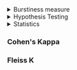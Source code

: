 <script type="text/javascript" async
  src="https://cdn.mathjax.org/mathjax/latest/MathJax.js?config=TeX-MML-AM_CHTML">
</script>

<details>
  <summary>Burstiness measure</summary>

  ### Inter-spike intervals (ISIs): <br />
  Inter-spike interval (ISI) analysis, which is a common technique in neuroscience, can also be used in computational social science to study the dynamics and patterns of social media activity. Specifically, ISI analysis can be used to analyze the temporal patterns of individual users' behavior on social media platforms. ISI analysis can also be used to investigate the regularity of behavior, such as identifying users who have highly regular posting patterns or who exhibit irregular activity. 
  
  
  Interpreting ISI:
  
  Mean and standard deviation: The mean and standard deviation of the ISIs can provide information about the regularity of the event timing. If the mean ISI is small and the standard deviation is also small, it suggests that the events are occurring at a regular interval. On the other hand, if the mean ISI is large and the standard deviation is also large, it suggests that the events are occurring at an irregular interval.

Coefficient of variation (CV): The CV is a measure of the relative variability of the ISIs. A low CV indicates that the ISIs are relatively consistent, while a high CV suggests that the ISIs are more variable. The CV is a useful measure when comparing different time series, as it allows you to assess the relative regularity of the event timing.

Fano factor: The Fano factor is a measure of the variability in the number of events that occur within a given time interval. If the Fano factor is close to 1, it suggests that the events are occurring at a relatively constant rate. If the Fano factor is greater than 1, it suggests that the event rate is more variable than would be expected by chance, while a Fano factor less than 1 suggests that the event rate is less variable than expected by chance.
  
  ##### 
  
</details>

<details>
  <summary>Hypothesis Testing</summary>

  [Link](Think Stats)
  
  ##### Classical Hypothesis Testing
  - The first step is to quantify the size of the apparent effect by choosing a test statistis. For example: test statistics could be difference in mean between two group, Chi square test statistics
  - Define null hypothesis, which is a model of the system based on the assumption that the apparent effect is not real.
  - Third step is to compute a p-value which is the probability of seeing the apparent effect if the null hypothesis is true. (the probability of seeing a difference as big or bigger under the null hypothesis)
  - Interpret the result, if the p-value is low the effect is said to be statistically significant.
  
  ##### Error 
  An effect is considered statistically significant if the p-value is below some threshold, commonly 5%. This procedure raises two questions. 
  - If the effect is actually due to chance what is the probability that we will wrongly consider it significant? The probability is the **false positive rate**.
  - If the effect is real, what is the chance that the hypothesis test will fail? This probability is the **false negative rate**.
  
  If the threshold is 5%, the false positive rate is 5%.
  
  ##### Power
  The false negative rate is harder to compute because it depends on the actual effect size and normally we don't know that. One option is to compute a rate conditioned on a hypothetical effect size.
  The correct positive rate is called the power of the test, or
sometimes 'sensitivity'. It reflects the ability of the test to
detect an effect of a given size.
As a rule of thumb, a power of 80% is considered acceptable so
a test with 30% power is called underpowered.
In general a negative hypothesis test does not imply that there is
no difference between the groups; instead it suggests that if 
there is a difference, it is too small to detect with this sample
size.

Replication:
If we explore larger dataset, find a surprising effect,
and then test whether it is significant, we have good chances,
of generating a false positive.

Usually, the dataset used for exploration and testing are
different.
  
</details>

<details>
  <summary>Statistics</summary>
  [Link]()
  
  There are two school of thoughts in statistics:
  - **Frequentist**: The frequentist viewpoint holds that the parameters of probabilistic models are fixed, but we just don't know them. 
  - **Bayesian**: The Bayesian viewpoint holds that model parameters are  not only unkown, but also random. In this case, we'll encode our prior belief about them using a probability distribution.
  
  ### T-test: Inferetial statistics
  - Assumption: Normal distribution
    - Similar vairance
    - Datapoints: same number in two groups (20-30)
  
  - Compare two groups
  - Issue with considering mean: variation in distribution can produce statistically significant result
  - ratio of signal/noise = (difference group mean)/(variablity of groups itself) = $\frac{|\overline{x}_1 - \overline{x}_2|}{\sqrt{\frac{S^1_1}{n_1} + \frac{S^2_2}{n_2}}}$ where $\frac{S}{n}$ is variance
  - Higher values of the t-score indicate that a large difference exists between the two sample sets. The smaller the t-value, the more similarity exists between the two sample sets.
  
  Problem with T-test:
  When to use:
  
  ### Paired T-test or correlated t-test (dependent samples t-test, the paired difference t-test, the matched pairs t-test and the repeated-samples t-test)
  This T-test is performed when the samples consist of similar units or when there are repeated measures. For example: before and after measurements for a group of people. 
  Assumption: 
  - The distribution of differencess between the paired measurements should b normally distributed.
  - Subjects in the study should be independent.
  - Each of the paired measurements must be obtained from same subject.
  
 Formula:
  $\overline{x_d} =$ average of differences <br />
  Standard Error = $\frac{s_d}{\sqrt{n}}$ <br />
  Degree of freedom (df) = n -1
  
  $t = \frac{\text{Average difference}}{\text{Standard Error}}$ <br />
  
  The conclusion: If value lower than the t-table statistics, it means it might have occured by chance. If the difference is greater that means it is not by chance. <br />
  
  [What if it is not normally distributed?](https://www.jmp.com/en_us/statistics-knowledge-portal/t-test/paired-t-test.html) <br />
  "What if you know the underlying measurements are not normally distributed? Or what if your sample size is large and the test for normality is rejected? In this situation, you can use nonparametric analyses. These types of analyses do not depend on an assumption that the data values are from a specific distribution. For the paired t­-test, a nonparametric test is the Wilcoxon signed-rank test. "
  
  <details>
  <summary>Chi-squared test</summary>
  [Link]() <br />
   Chi-square test is used to check if observed frequencies in one or more categories match expected frequencies. If we have single measurement variable, we use a chi-square goodness of fit test. If we have two measurement variables, we use a chi-square test of independence.
    The basic idea behind the test is to compare the observed values in your data to the expected values that we would see if the null hypothesis is true.
    
  </details>
  
  <details>
  <summary>Non-parameteric methods</summary>
  [Link]() <br />
   ### Wilcoxon signed-rank test or Mann-Whitney U test
   
   No assumption about the distribution of population. The null hypothesis for the test is that the probability is 50% that a randomly drawn member of the first population will exceed a member of the second population.
    Another null hypothesis: The two samples come from the same population i.e they both have the same median.
    
    
  </details>
  
  ### Z-test
  ### F-test
  ### Welch's t-test
</details>

### Cohen's Kappa
### Fleiss K




